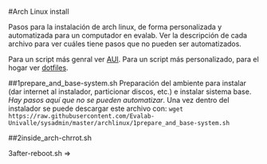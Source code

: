 #Arch Linux install

Pasos para la instalación de arch linux, de forma personalizada y automatizada para un computador en evalab.
Ver la descripción de cada archivo para ver cuáles tiene pasos que no pueden ser automatizados.

Para un script más genral ver [AUI]. Para un script más personalizado, para el hogar ver [dotfiles].

##1prepare_and_base-system.sh
Preparación del ambiente para instalar (dar internet al instalador, particionar discos, etc.) e instalar sistema base. *Hay pasos aquí que no se pueden automatizar*. Una vez dentro del instalador se puede descargar este archivo con: ```wget https://raw.githubusercontent.com/Evalab-Univalle/sysadmin/master/archlinux/1prepare_and_base-system.sh```

##2inside_arch-chrrot.sh


3after-reboot.sh =>

[AUI]:https://github.com/helmuthdu/aui
[dotfiles]:https://github.com/AndresRicardoTorres/dotfiles
